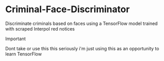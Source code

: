 # Criminal-Face-Discriminator
Discriminate criminals based on faces using a TensorFlow model trained with scraped Interpol red notices

> [!IMPORTANT]  
> Dont take or use this this seriously i'm just using this as an opportunity to learn TensorFlow
